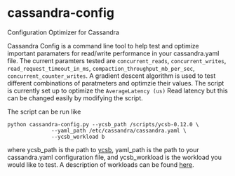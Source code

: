 # cassandra-config
Configuration Optimizer for Cassandra

Cassandra Config is a command line tool to help test and optimize important paramaters for read/write performance in your cassandra.yaml file.  The current paramters tested are `concurrent_reads`, `concurrent_writes`, `read_request_timeout_in_ms`, `compaction_throughput_mb_per_sec`, `concurrent_counter_writes`.  A gradient descent algorithm is used to test different combinations of paratmeters and optimzie their values.  The script is currently set up to optimize the `AverageLatency (us)` Read latency but this can be changed easily by modifying the script.

The script can be run like
```
python cassandra-config.py --ycsb_path /scripts/ycsb-0.12.0 \
              --yaml_path /etc/cassandra/cassandra.yaml \
              --ycsb_workload b
```
where ycsb_path is the path to [ycsb](https://github.com/brianfrankcooper/YCSB), yaml_path is the path to your cassandra.yaml configuration file, and ycsb_workload is the workload you would like to test.  A description of workloads can be found [here](https://github.com/brianfrankcooper/YCSB/wiki/Core-Workloads).
